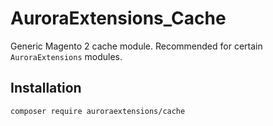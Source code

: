 # AuroraExtensions\_Cache

Generic Magento 2 cache module. Recommended for certain `AuroraExtensions` modules.

## Installation

```
composer require auroraextensions/cache
```
